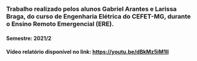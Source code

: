 ### Trabalho realizado pelos alunos Gabriel Arantes e Larissa Braga, do curso de Engenharia Elétrica do CEFET-MG, durante o Ensino Remoto Emergencial (ERE).
#### Semestre: 2021/2
#### Vídeo relatório disponível no link: https://youtu.be/dBkMz5iM1II
